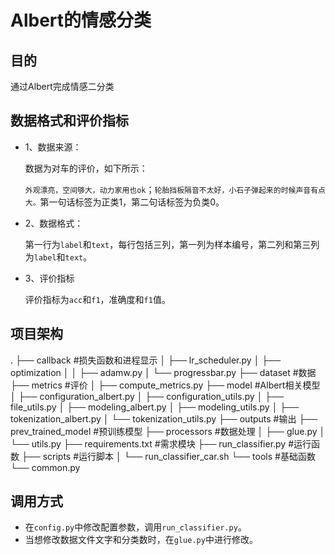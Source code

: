 # Albert的情感分类

## 目的

通过Albert完成情感二分类

## 数据格式和评价指标

* 1、数据来源：

  数据为对车的评价，如下所示：

  `外观漂亮，空间够大，动力家用也ok`；`轮胎挡板隔音不太好，小石子弹起来的时候声音有点大。`第一句话标签为正类1，第二句话标签为负类0。

* 2、数据格式：

  第一行为`label`和`text`，每行包括三列，第一列为样本编号，第二列和第三列为`label`和`text`。

* 3、评价指标

  评价指标为`acc`和`f1`，准确度和`f1`值。

## 项目架构

.
├── callback                                               #损失函数和进程显示
│   ├── lr_scheduler.py
│   ├── optimization
│   │   ├── adamw.py
│   └── progressbar.py
├── dataset												#数据
├── metrics												#评价
│   ├── compute_metrics.py
├── model												 #Albert相关模型
│   ├── configuration_albert.py
│   ├── configuration_utils.py
│   ├── file_utils.py
│   ├── modeling_albert.py
│   ├── modeling_utils.py
│   ├── tokenization_albert.py
│   └── tokenization_utils.py
├── outputs											 #输出
├── prev_trained_model						 #预训练模型
├── processors									   #数据处理
│   ├── glue.py
│   └── utils.py
├── requirements.txt							   #需求模块
├── run_classifier.py							   #运行函数
├── scripts											  #运行脚本
│   └── run_classifier_car.sh
└── tools												 #基础函数
    └── common.py

## 调用方式

* 在`config.py`中修改配置参数，调用`run_classifier.py`。
* 当想修改数据文件文字和分类数时，在`glue.py`中进行修改。